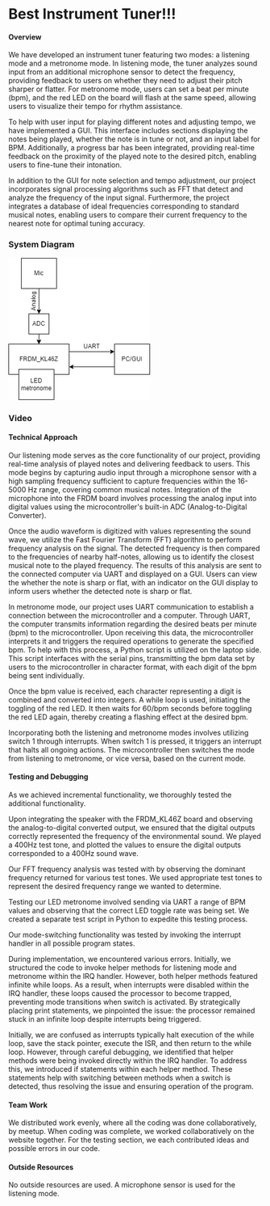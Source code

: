 # Best Instrument Tuner!!!
#### Overview
We have developed an instrument tuner featuring two modes: a listening mode and a metronome mode. In listening mode, the tuner analyzes sound input from an additional microphone sensor to detect the frequency, providing feedback to users on whether they need to adjust their pitch sharper or flatter. For metronome mode, users can set a beat per minute (bpm), and the red LED on the board will flash at the same speed, allowing users to visualize their tempo for rhythm assistance.

To help with user input for playing different notes and adjusting tempo, we have implemented a GUI. This interface includes sections displaying the notes being played, whether the note is in tune or not, and an input label for BPM. Additionally, a progress bar has been integrated, providing real-time feedback on the proximity of the played note to the desired pitch, enabling users to fine-tune their intonation.

In addition to the GUI for note selection and tempo adjustment, our project incorporates signal processing algorithms such as FFT that detect and analyze the frequency of the input signal. Furthermore, the project integrates a database of ideal frequencies corresponding to standard musical notes, enabling users to compare their current frequency to the nearest note for optimal tuning accuracy.

### System Diagram
![Alt text for the diagram](/tunerdiagramv2.drawio.png)

### Video


#### Technical Approach
Our listening mode serves as the core functionality of our project, providing real-time analysis of played notes and delivering feedback to users. This mode begins by capturing audio input through a microphone sensor with a high sampling frequency sufficient to capture frequencies within the 16-5000 Hz range, covering common musical notes. Integration of the microphone into the FRDM board involves processing the analog input into digital values using the microcontroller's built-in ADC (Analog-to-Digital Converter).

Once the audio waveform is digitized with values representing the sound wave, we utilize the Fast Fourier Transform (FFT) algorithm to perform frequency analysis on the signal. The detected frequency is then compared to the frequencies of nearby half-notes, allowing us to identify the closest musical note to the played frequency. The results of this analysis are sent to the connected computer via UART and displayed on a GUI. Users can view the whether the note is sharp or flat, with an indicator on the GUI display to inform users whether the detected note is sharp or flat.

In metronome mode, our project uses UART communication to establish a connection between the microcontroller and a computer. Through UART, the computer transmits information regarding the desired beats per minute (bpm) to the microcontroller. Upon receiving this data, the microcontroller interprets it and triggers the required operations to generate the specified bpm. To help with this process, a Python script is utilized on the laptop side. This script interfaces with the serial pins, transmitting the bpm data set by users to the microcontroller in character format, with each digit of the bpm being sent individually.

Once the bpm value is received, each character representing a digit is combined and converted into integers. A while loop is used, initiating the toggling of the red LED. It then waits for 60/bpm seconds before toggling the red LED again, thereby creating a flashing effect at the desired bpm.

Incorporating both the listening and metronome modes involves utilizing switch 1 through interrupts. When switch 1 is pressed, it triggers an interrupt that halts all ongoing actions. The microcontroller then switches the mode from listening to metronome, or vice versa, based on the current mode.

#### Testing and Debugging

As we achieved incremental functionality, we thoroughly tested the additional functionality. 

Upon integrating the speaker with the FRDM_KL46Z board and observing the analog-to-digital converted output, we ensured that the digital outputs correctly represented the frequency of the environmental sound. We played a 400Hz test tone, and plotted the values to ensure the digital outputs corresponded to a 400Hz sound wave. 

Our FFT frequency analysis was tested with by observing the dominant frequency returned for various test tones. We used appropriate test tones to represent the desired frequency range we wanted to determine.

Testing our LED metronome involved sending via UART a range of BPM values and observing that the correct LED toggle rate was being set. We created a separate test script in Python to expedite this testing process.

Our mode-switching functionality was tested by invoking the interrupt handler in all possible program states.

During implementation, we encountered various errors. Initially, we structured the code to invoke helper methods for listening mode and metronome within the IRQ handler. However, both helper methods featured infinite while loops. As a result, when interrupts were disabled within the IRQ handler, these loops caused the processor to become trapped, preventing  mode transitions when switch is activated. By strategically placing print statements, we pinpointed the issue: the processor remained stuck in an infinite loop despite interrupts being triggered.

Initially, we are confused as interrupts typically halt execution of the while loop, save the stack pointer, execute the ISR, and then return to the while loop. However, through careful debugging, we identified that helper methods were being invoked directly within the IRQ handler. To address this, we introduced if statements within each helper method. These statements help with switching between methods when a switch is detected, thus resolving the issue and ensuring operation of the program.

#### Team Work 
We distributed work evenly, where all the coding was done collaboratively, by meetup. When coding was complete, we worked collaboratively on the website together. For the testing section, we each contributed ideas and possible errors in our code.

#### Outside Resources
No outside resources are used.
A microphone sensor is used for the listening mode.
